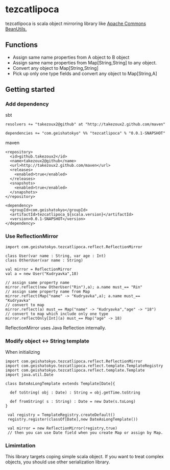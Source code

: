 # tezcatlipoca

tezcatlipoca is scala object mirroring library like <a href="http://commons.apache.org/beanutils/">Apache Commons BeanUtils.</a><br />

## Functions

* Assign same name properties from A object to B object
* Assign same name properties from Map[String,String] to any object.
* Convert any object to Map[String,String]
* Pick up only one type fields and convert any object to Map[String,A]

## Getting started

### Add dependency

sbt

    resolvers += "takezoux2@github" at "http://takezoux2.github.com/maven"

    dependencies += "com.geishatokyo" %% "tezcatlipoca" % "0.0.1-SNAPSHOT"



maven

    <repository>
      <id>github.takezoux2</id>
      <name>takezoux2@github</name>
      <url>http://takezoux2.github.com/maven</url>
      <releases>
        <enabled>true</enabled>
      </releases>
      <snapshots>
        <enabled>true</enabled>
      </snapshots>
    </repository>

    <dependency>
      <groupId>com.geishatokyo</groupId>
      <artifactId>tezcatlipoca_${scala.version}</artifactId>
      <version>0.0.1-SNAPSHOT</version>
    </dependency>

### Use ReflectionMirror


    import com.geishatokyo.tezcatlipoca.reflect.ReflectionMirror

    class User(var name : String, var age : Int)
    class OtherUser(var name : String)

    val mirror = ReflectionMirror
    val a = new User("Kudryavka",18)

    // assign same property name
    mirror.reflect(new OtherUser("Rin"),a); a.name must_== "Rin"
    // assign same property name from Map
    mirror.reflect(Map("name" -> "Kudryavka",a); a.name must_== "Kudryavka"
    // convert to map
    mirror.reflect(a) must_== Map("name" -> "Kudryavka","age" -> "18")
    // convert to map which include only one type
    mirror.reflectOnly[Int](a) must_== Map("age" -> 18)

ReflectionMirror uses Java Reflection internally.


### Modify object <-> String template

When initializing

    import com.geishatokyo.tezcatlipoca.reflect.ReflectionMirror
    import com.geishatokyo.tezcatlipoca.reflect.template.TemplateRegistry
    import com.geishatokyo.tezcatlipoca.reflect.template.Template
    import java.util.Date

    class DateAsLongTemplate extends Template[Date]{

      def toString( obj : Date) : String = obj.getTime.toString

      def fromString( s : String) : Date = new Date(s.toLong)
    }

     val registry = TemplateRegistry.createDefault()
     registry.register(classOf[Date],new DateAsLongTemplate())

     val mirror = new ReflectionMirror(registry,true)
     // then you can use Date field when you create Map or assign by Map.


### Limimtation

This library targets coping simple scala object.
If you want to treat complex objects, you should use other serialization library.

